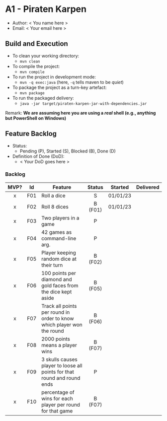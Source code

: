 # A1 - Piraten Karpen

  * Author: < You name here >
  * Email: < Your email here >

## Build and Execution

  * To clean your working directory:
    * `mvn clean`
  * To compile the project:
    * `mvn compile`
  * To run the project in development mode:
    * `mvn -q exec:java` (here, `-q` tells maven to be _quiet_)
  * To package the project as a turn-key artefact:
    * `mvn package`
  * To run the packaged delivery:
    * `java -jar target/piraten-karpen-jar-with-dependencies.jar` 

Remark: **We are assuming here you are using a _real_ shell (e.g., anything but PowerShell on Windows)**

## Feature Backlog

 * Status: 
   * Pending (P), Started (S), Blocked (B), Done (D)
 * Definition of Done (DoD):
   * < Your DoD goes here >

### Backlog 


| MVP? | Id  | Feature  | Status  |  Started  | Delivered |
| :-:  |:-:  |---       | :-:     | :-:       | :-:       |
| x   | F01 | Roll a dice |  S | 01/01/23 |  |
| x   | F02 | Roll 8 dices |  B (F01) | 01/01/23 |  |
| x   | F03 | Two players in a game | P  |   |
| x   | F04 | 42 games as command-line arg.  |  P  |   |
| x   | F05 | Player keeping random dice at their turn | B (F02) | |
| x   | F06 | 100 points per diamond and gold faces from the dice kept aside | B (F05) | |
| x   | F07 | Track all points per round in order to know which player won the round| B (F06) | |
| x   | F08 | 2000 points means a player wins | B (F07) | |
| x   | F09 | 3 skulls causes player to loose all points for that round and round ends | P | |
| x   | F10 | percentage of wins for each player per round for that game | B (F07) | | 
